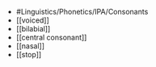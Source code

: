 - #Linguistics/Phonetics/IPA/Consonants
- [[voiced]]
- [[bilabial]]
- [[central consonant]]
- [[nasal]]
- [[stop]]